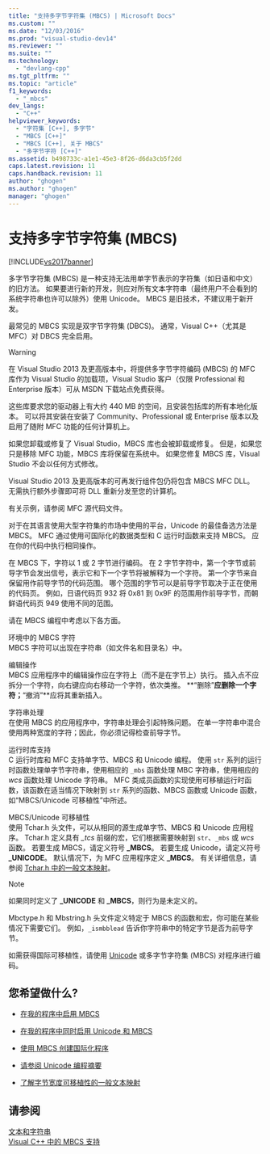 ```yaml
---
title: "支持多字节字符集 (MBCS) | Microsoft Docs"
ms.custom: ""
ms.date: "12/03/2016"
ms.prod: "visual-studio-dev14"
ms.reviewer: ""
ms.suite: ""
ms.technology: 
  - "devlang-cpp"
ms.tgt_pltfrm: ""
ms.topic: "article"
f1_keywords: 
  - "_mbcs"
dev_langs: 
  - "C++"
helpviewer_keywords: 
  - "字符集 [C++], 多字节"
  - "MBCS [C++]"
  - "MBCS [C++], 关于 MBCS"
  - "多字节字符 [C++]"
ms.assetid: b498733c-a1e1-45e3-8f26-d6da3cb5f2dd
caps.latest.revision: 11
caps.handback.revision: 11
author: "ghogen"
ms.author: "ghogen"
manager: "ghogen"
---
```

# 支持多字节字符集 (MBCS)
[!INCLUDE[vs2017banner](../assembler/inline/includes/vs2017banner.md)]

多字节字符集 \(MBCS\) 是一种支持无法用单字节表示的字符集（如日语和中文）的旧方法。  如果要进行新的开发，则应对所有文本字符串（最终用户不会看到的系统字符串也许可以除外）使用 Unicode。  MBCS 是旧技术，不建议用于新开发。  
  
 最常见的 MBCS 实现是双字节字符集 \(DBCS\)。  通常，Visual C\+\+（尤其是 MFC）对 DBCS 完全启用。  
  
> [!WARNING]
>  在 Visual Studio 2013 及更高版本中，将提供多字节字符编码 \(MBCS\) 的 MFC 库作为 Visual Studio 的加载项，Visual Studio 客户（仅限 Professional 和 Enterprise 版本）可从 MSDN 下载站点免费获得。  
>   
>  这些库要求您的驱动器上有大约 440 MB 的空间，且安装包括库的所有本地化版本。  可以将其安装在安装了 Community、Professional 或 Enterprise 版本以及启用了随附 MFC 功能的任何计算机上。  
>   
>  如果您卸载或修复了 Visual Studio，MBCS 库也会被卸载或修复。  但是，如果您只是移除 MFC 功能，MBCS 库将保留在系统中。  如果您修复 MBCS 库，Visual Studio 不会以任何方式修改。  
>   
>  Visual Studio 2013 及更高版本的可再发行组件包仍将包含 MBCS MFC DLL。  无需执行额外步骤即可将 DLL 重新分发至您的计算机。  
  
 有关示例，请参阅 MFC 源代码文件。  
  
 对于在其语言使用大型字符集的市场中使用的平台，Unicode 的最佳备选方法是 MBCS。  MFC 通过使用可国际化的数据类型和 C 运行时函数来支持 MBCS。  应在你的代码中执行相同操作。  
  
 在 MBCS 下，字符以 1 或 2 字节进行编码。  在 2 字节字符中，第一个字节或前导字节会发出信号，表示它和下一个字节将被解释为一个字符。  第一个字节来自保留用作前导字节的代码范围。  哪个范围的字节可以是前导字节取决于正在使用的代码页。  例如，日语代码页 932 将 0x81 到 0x9F 的范围用作前导字节，而朝鲜语代码页 949 使用不同的范围。  
  
 请在 MBCS 编程中考虑以下各方面。  
  
 环境中的 MBCS 字符  
 MBCS 字符可以出现在字符串（如文件名和目录名）中。  
  
 编辑操作  
 MBCS 应用程序中的编辑操作应在字符上（而不是在字节上）执行。  插入点不应拆分一个字符，向右键应向右移动一个字符，依次类推。  **“删除”**应删除一个字符；**“撤消”**应将其重新插入。  
  
 字符串处理  
 在使用 MBCS 的应用程序中，字符串处理会引起特殊问题。  在单一字符串中混合使用两种宽度的字符；因此，你必须记得检查前导字节。  
  
 运行时库支持  
 C 运行时库和 MFC 支持单字节、MBCS 和 Unicode 编程。  使用 `str` 系列的运行时函数处理单字节字符串，使用相应的 `_mbs` 函数处理 MBC 字符串，使用相应的 *wcs* 函数处理 Unicode 字符串。  MFC 类成员函数的实现使用可移植运行时函数，该函数在适当情况下映射到 `str` 系列的函数、MBCS 函数或 Unicode 函数，如“MBCS\/Unicode 可移植性”中所述。  
  
 MBCS\/Unicode 可移植性  
 使用 Tchar.h 头文件，可以从相同的源生成单字节、MBCS 和 Unicode 应用程序。  Tchar.h 定义具有 *\_tcs* 前缀的宏，它们根据需要映射到 `str`、`_mbs` 或 *wcs* 函数。  若要生成 MBCS，请定义符号 **\_MBCS**。  若要生成 Unicode，请定义符号 **\_UNICODE**。  默认情况下，为 MFC 应用程序定义 **\_MBCS**。  有关详细信息，请参阅 [Tchar.h 中的一般文本映射](../text/generic-text-mappings-in-tchar-h.md)。  
  
> [!NOTE]
>  如果同时定义了 **\_UNICODE** 和 **\_MBCS**，则行为是未定义的。  
  
 Mbctype.h 和 Mbstring.h 头文件定义特定于 MBCS 的函数和宏，你可能在某些情况下需要它们。  例如，`_ismbblead` 告诉你字符串中的特定字节是否为前导字节。  
  
 如需获得国际可移植性，请使用 [Unicode](../text/support-for-unicode.md) 或多字节字符集 \(MBCS\) 对程序进行编码。  
  
## 您希望做什么?  
  
-   [在我的程序中启用 MBCS](../text/international-enabling.md)  
  
-   [在我的程序中同时启用 Unicode 和 MBCS](../text/internationalization-strategies.md)  
  
-   [使用 MBCS 创建国际化程序](../text/mbcs-programming-tips.md)  
  
-   [请参阅 Unicode 编程摘要](../text/mbcs-programming-tips.md)  
  
-   [了解字节宽度可移植性的一般文本映射](../text/generic-text-mappings-in-tchar-h.md)  
  
## 请参阅  
 [文本和字符串](../text/text-and-strings-in-visual-cpp.md)   
 [Visual C\+\+ 中的 MBCS 支持](../text/mbcs-support-in-visual-cpp.md)